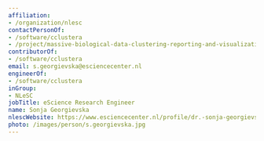 ```yaml
---
affiliation:
- /organization/nlesc
contactPersonOf:
- /software/cclustera
- /project/massive-biological-data-clustering-reporting-and-visualization-tools
contributorOf:
- /software/cclustera
email: s.georgievska@esciencecenter.nl
engineerOf:
- /software/cclustera
inGroup:
- NLeSC
jobTitle: eScience Research Engineer
name: Sonja Georgievska
nlescWebsite: https://www.esciencecenter.nl/profile/dr.-sonja-georgievska
photo: /images/person/s.georgievska.jpg
---
```



